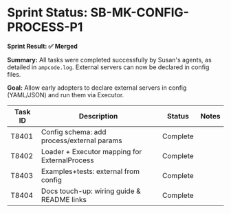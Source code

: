 # Sprint Status: SB-MK-CONFIG-PROCESS-P1

**Sprint Result: ✅ Merged**

**Summary:** All tasks were completed successfully by Susan's agents, as detailed in `ampcode.log`. External servers can now be declared in config files.

**Goal:** Allow early adopters to declare external servers in config (YAML/JSON) and run them via Executor.

| Task ID | Description                                   | Status   | Notes |
| ------- | --------------------------------------------- | -------- | ----- |
| T8401   | Config schema: add process/external params    | Complete |       |
| T8402   | Loader + Executor mapping for ExternalProcess | Complete |       |
| T8403   | Examples+tests: external from config          | Complete |       |
| T8404   | Docs touch-up: wiring guide & README links    | Complete |       |
